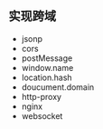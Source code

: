 
## 实现跨域
- jsonp
- cors
- postMessage
- window.name
- location.hash
- doucument.domain
- http-proxy
- nginx
- websocket